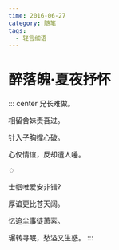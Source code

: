 ```yaml
---
time: 2016-06-27
category: 随笔
tags:
  - 轻言细语
---
```


# 醉落魄·夏夜抒怀

::: center
兄长难做。

相留舍妹责吾过。

针入子胸撑心破。

心仅情谊，反却遭人唾。

♢

士帼唯爱安非错?

厚谊更比苍天阔。

忆追尘事徒萧索。

辗转寻眠，愁溢又生惑。
:::
